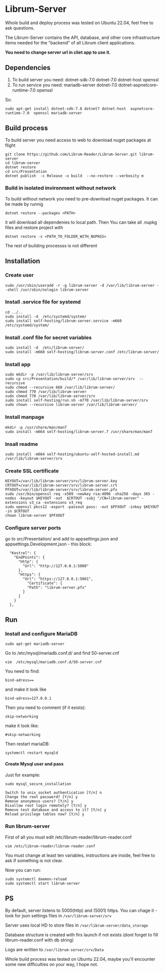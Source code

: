 # Librum-Server
Whole build and deploy process was tested on  Ubuntu 22.04, feel free to ask questions.

The Librum-Server contains the API, database, and other core infrastructure items needed for the "backend" of all Librum client applications.


**You need to change server url in cliet app to use it.**

## Dependencies

1. To build server you need: dotnet-sdk-7.0 dotnet-7.0  dotnet-host openssl 
2. To run service you need: mariadb-server dotnet-7.0 dotnet-aspnetcore-runtime-7.0 openssl

So:  

```
sudo apt-get install dotnet-sdk-7.0 dotnet7 dotnet-host  aspnetcore-runtime-7.0  openssl mariadb-server

```

## Build process

To build server you need access to web to download nuget packages at flight  

```
git clone https://github.com/Librum-Reader/Librum-Server.git librum-server 
cd librum-server
dotnet restore
cd src/Presentation
dotnet publish  -c Release -o build  --no-restore --verbosity m

```


### Build in isolated invironment without network  
To build without network you need to pre-download nuget packages. It can be made by runnig 

```dotnet restore --packages <PATH>```  

it will download all dependenies to local path. Then You can take all .nupkg files and restore project with  

```dotnet restore -s <PATH_TO_FOLDER_WITH_NUPKGS>```  

The rest of building processss is not different

## Installation
### Create user

```
sudo /usr/sbin/useradd -r -g librum-server -d /var/lib/librum-server --shell /usr/sbin/nologin librum-server 
```

### Install .service file for systemd  

```
cd ../..
sudo install -d  /etc/systemd/system/
sudo install self-hosting/librum-server.service -m660  /etc/systemd/system/
```

### Install .conf file for secret variables

```
sudo install -d  /etc/librum-server/
sudo install -m660 self-hosting/librum-server.conf /etc/librum-server/
```

### Install app  

```
sudo mkdir -p /var/lib/librum-server/srv
sudo cp src/Presentation/build/* /var/lib/librum-server/srv  --recursive
sudo chmod --recursive 660 /var/lib/librum-server/
sudo chmod 770 /var/lib/librum-server
sudo chmod 770 /var/lib/librum-server/srv
sudo install self-hosting/run.sh -m770 /var/lib/librum-server/srv
sudo chown --recursive librum-server /var/lib/librum-server/
```
### Install manpage  

```
mkdir -p /usr/share/man/man7  
sudo install -m664 self-hosting/librum-server.7 /usr/share/man/man7
```

### Insall readme

```
sudo install -m664 self-hosting/ubuntu-self-hosted-install.md /var/lib/librum-server/srv
```

### Create SSL certificate  

```
KEYOUT=/var/lib/librum-server/srv/librum-server.key
CRTOUT=/var/lib/librum-server/srv/librum-server.crt
PFXOUT=/var/lib/librum-server/srv/librum-server.pfx
sudo /usr/bin/openssl req -x509 -newkey rsa:4096 -sha256 -days 365 -nodes -keyout $KEYOUT -out  $CRTOUT -subj "/CN=librum-server" -extensions v3_ca -extensions v3_req 
sudo openssl pkcs12 -export -passout pass: -out $PFXOUT -inkey $KEYOUT -in $CRTOUT
chown librum-server $PFXOUT 
```
### Configure server ports  

go to src/Presentation/ and add to appsettings.json and appsettings.Development.json - this block:

```
  "Kestrel": {
    "EndPoints": {
      "Http": {
        "Url": "http://127.0.0.1:5000"
      },
      "Https": {
        "Url": "https://127.0.0.1:5001",
		  "Certificate": {
          "Path": "librum-server.pfx"
        }
      }
    }
  },
```




## Run

### Install and configure MariaDB

```
sudo apt-get mariadb-server
```

Go to   /etc/mysql/mariadb.conf.d/  and find 50-server.cnf 

```
vim  /etc/mysql/mariadb.conf.d/50-server.cnf
```

You need to find:  

``` bind-adress== ```  

and make it look like  

```bind-adress=127.0.0.1```

Then you need to comment (if it exists):  

```skip-networking```  

make it look like:  

```#skip-networking```  

Then restart mariaDB:  

```
systemctl restart mysqld
```

#### Create Mysql user and pass
Just for example:  

```
sudo mysql_secure_installation

Switch to unix_socket authentication [Y/n] n
Change the root password? [Y/n] y
Remove anonymous users? [Y/n] y
Disallow root login remotely? [Y/n] y
Remove test database and access to it? [Y/n] y
Reload privilege tables now? [Y/n] y
```

### Run librum-server
First of all you must edit /etc/librum-reader/librum-reader.conf

```
vim /etc/librum-reader/librum-reader.conf
```
You must change at least ten variables, instructions are inside, feel free to ask if something is not clear.

Now you can run:

```
sudo systemctl daemon-reload
sudo systemctl start librum-server
```

## PS
By default, server listens to 5000(http) and (5001) https. You can chage it - look for json settings files in ```/var/librum-server/srv```  

Server uses local HD to store files in ```/var/librum-server/data_storage```  

Database structure is created with firs launch if not exists (dont forget to fill librum-reader.conf with db string)  

Logs are written to ```/var/librum-server/srv/Data```  




Whole build process was tested on Ubuntu 22.04, maybe you'll encounter some new difficulties on your way, I hope not.

